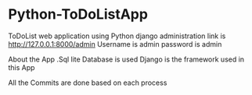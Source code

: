 # Python-ToDoListApp
ToDoList web application using Python
django administration link is http://127.0.0.1:8000/admin Username is admin password is admin

About the App .Sql lite Database is used Django is the framework used in this App

All the Commits are done based on each process

